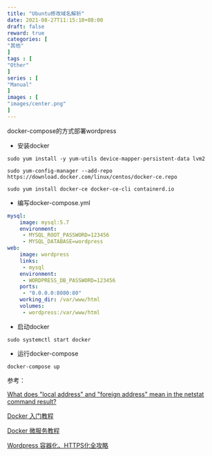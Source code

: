 ```yaml
---
title: "Ubuntu修改域名解析"
date: 2021-08-27T11:15:10+08:00
draft: false
reward: true
categories: [
"其他"
]
tags : [
"Other"
]
series : [
"Manual"
]
images : [
"images/center.png"
]
---
```


docker-compose的方式部署wordpress

- 安装docker

```shell
sudo yum install -y yum-utils device-mapper-persistent-data lvm2

sudo yum-config-manager --add-repo https://download.docker.com/linux/centos/docker-ce.repo

sudo yum install docker-ce docker-ce-cli containerd.io
```

- 编写docker-compose.yml

```yaml
mysql:
    image: mysql:5.7
    environment:
     - MYSQL_ROOT_PASSWORD=123456
     - MYSQL_DATABASE=wordpress
web:
    image: wordpress
    links:
     - mysql
    environment:
     - WORDPRESS_DB_PASSWORD=123456
    ports:
     - "0.0.0.0:8080:80"
    working_dir: /var/www/html
    volumes:
     - wordpress:/var/www/html
```

- 启动docker

```
sudo systemctl start docker
```

- 运行docker-compose

```shell
docker-compose up
```

参考：

[What does "local address" and "foreign address" mean in the netstat command result?](https://www.quora.com/What-does-local-address-and-foreign-address-mean-in-the-netstat-command-result)

[Docker 入门教程](http://www.ruanyifeng.com/blog/2018/02/docker-tutorial.html)

[Docker 微服务教程](http://www.ruanyifeng.com/blog/2018/02/docker-wordpress-tutorial.html)

[Wordpress 容器化、HTTPS化全攻略](https://netsecurity.51cto.com/art/201906/598459.htm)
